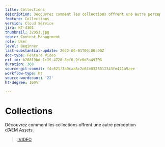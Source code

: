 ```yaml
---
title: Collections
description: Découvrez comment les collections offrent une autre perception d’AEM Assets.
feature: Collections
version: Cloud Service
jira: KT-4301
thumbnail: 32053.jpg
topic: Content Management
role: User
level: Beginner
last-substantial-update: 2022-06-01T00:00:00Z
doc-type: Feature Video
exl-id: b28810bd-1c19-4720-8ef0-9fe8d3a49708
duration: 360
source-git-commit: f4c621f3a9caa8c2c64b8323312343fe421a5aee
workflow-type: ht
source-wordcount: '22'
ht-degree: 100%

---
```


# Collections

Découvrez comment les collections offrent une autre perception d’AEM Assets.

>[!VIDEO](https://video.tv.adobe.com/v/32053?quality=12&learn=on)
